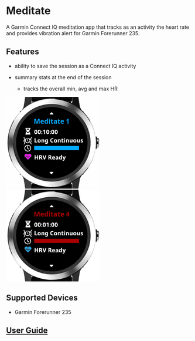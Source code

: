# Meditate

A Garmin Connect IQ meditation app that tracks as an activity the heart rate and provides vibration alert for Garmin Forerunner 235.
## Features

- ability to save the session as a Connect IQ activity
 
- summary stats at the end of the session
    - tracks the overall min, avg and max HR

![Session picker demo](userGuideScreenshots/sessionPickerDemo.gif)
![Session demo detailed](userGuideScreenshots/sessionDetailedDemo.gif)

## Supported Devices
- Garmin Forerunner 235
 
## [User Guide](UserGuide.md)


